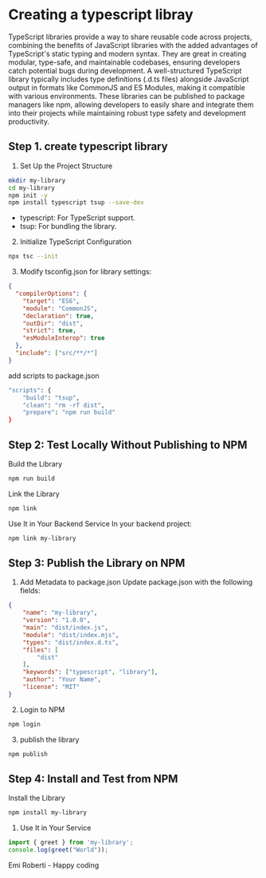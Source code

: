 # Creating a typescript libray

TypeScript libraries provide a way to share reusable code across projects, combining the benefits of JavaScript libraries with the added advantages of TypeScript's static typing and modern syntax. They are great in creating modular, type-safe, and maintainable codebases, ensuring developers catch potential bugs during development. A well-structured TypeScript library typically includes type definitions (.d.ts files) alongside JavaScript output in formats like CommonJS and ES Modules, making it compatible with various environments. These libraries can be published to package managers like npm, allowing developers to easily share and integrate them into their projects while maintaining robust type safety and development productivity.

## Step 1. create typescript library

1. Set Up the Project Structure

```bash
mkdir my-library
cd my-library
npm init -y
npm install typescript tsup --save-dev
```
- typescript: For TypeScript support.
- tsup: For bundling the library.
2. Initialize TypeScript Configuration

```bash
npx tsc --init
```

3. Modify tsconfig.json for library settings:

```json
{
  "compilerOptions": {
    "target": "ES6",
    "module": "CommonJS",
    "declaration": true,
    "outDir": "dist",
    "strict": true,
    "esModuleInterop": true
  },
  "include": ["src/**/*"]
}
```

add scripts to package.json

```bash
"scripts": {
    "build": "tsup",
    "clean": "rm -rf dist",
    "prepare": "npm run build"
}
```

## Step 2: Test Locally Without Publishing to NPM
Build the Library

```bash
npm run build
```
Link the Library

```bash
npm link
```
Use It in Your Backend Service In your backend project:

```bash
npm link my-library
```

## Step 3: Publish the Library on NPM

1. Add Metadata to package.json Update package.json with the following fields:

```json
{
    "name": "my-library",
    "version": "1.0.0",
    "main": "dist/index.js",
    "module": "dist/index.mjs",
    "types": "dist/index.d.ts",
    "files": [
        "dist"
    ],
    "keywords": ["typescript", "library"],
    "author": "Your Name",
    "license": "MIT"
}
```

2. Login to NPM
   
```bash
npm login
```

3. publish the library

```bash
npm publish
```

## Step 4: Install and Test from NPM
Install the Library

```bash
npm install my-library
```
1. Use It in Your Service

```typescript
import { greet } from 'my-library';
console.log(greet("World"));
```
   
Emi Roberti - Happy coding 
